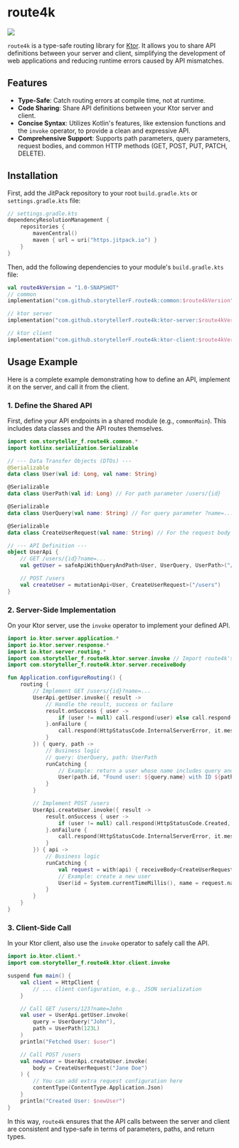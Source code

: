 # route4k

[![](https://jitpack.io/v/storytellerF/route4k.svg)](https://jitpack.io/#storytellerF/route4k)

`route4k` is a type-safe routing library for [Ktor](https://ktor.io/). It allows you to share API definitions between your server and client, simplifying the development of web applications and reducing runtime errors caused by API mismatches.

## Features

- **Type-Safe**: Catch routing errors at compile time, not at runtime.
- **Code Sharing**: Share API definitions between your Ktor server and client.
- **Concise Syntax**: Utilizes Kotlin's features, like extension functions and the `invoke` operator, to provide a clean and expressive API.
- **Comprehensive Support**: Supports path parameters, query parameters, request bodies, and common HTTP methods (GET, POST, PUT, PATCH, DELETE).

## Installation

First, add the JitPack repository to your root `build.gradle.kts` or `settings.gradle.kts` file:

```kotlin
// settings.gradle.kts
dependencyResolutionManagement {
    repositories {
        mavenCentral()
        maven { url = uri("https.jitpack.io") }
    }
}
```

Then, add the following dependencies to your module's `build.gradle.kts` file:

```kotlin
val route4kVersion = "1.0-SNAPSHOT"
// common
implementation("com.github.storytellerF.route4k:common:$route4kVersion")

// ktor server
implementation("com.github.storytellerF.route4k:ktor-server:$route4kVersion")

// ktor client
implementation("com.github.storytellerF.route4k:ktor-client:$route4kVersion")
```

## Usage Example

Here is a complete example demonstrating how to define an API, implement it on the server, and call it from the client.

### 1. Define the Shared API

First, define your API endpoints in a shared module (e.g., `commonMain`). This includes data classes and the API routes themselves.

```kotlin
import com.storyteller_f.route4k.common.*
import kotlinx.serialization.Serializable

// --- Data Transfer Objects (DTOs) ---
@Serializable
data class User(val id: Long, val name: String)

@Serializable
data class UserPath(val id: Long) // For path parameter /users/{id}

@Serializable
data class UserQuery(val name: String) // For query parameter ?name=...

@Serializable
data class CreateUserRequest(val name: String) // For the request body

// --- API Definition ---
object UserApi {
    // GET /users/{id}?name=...
    val getUser = safeApiWithQueryAndPath<User, UserQuery, UserPath>("/users/{id}")

    // POST /users
    val createUser = mutationApi<User, CreateUserRequest>("/users")
}
```

### 2. Server-Side Implementation

On your Ktor server, use the `invoke` operator to implement your defined API.

```kotlin
import io.ktor.server.application.*
import io.ktor.server.response.*
import io.ktor.server.routing.*
import com.storyteller_f.route4k.ktor.server.invoke // Import route4k's server-side extensions
import com.storyteller_f.route4k.ktor.server.receiveBody

fun Application.configureRouting() {
    routing {
        // Implement GET /users/{id}?name=...
        UserApi.getUser.invoke({ result ->
            // Handle the result, success or failure
            result.onSuccess { user ->
                if (user != null) call.respond(user) else call.respond(HttpStatusCode.NotFound)
            }.onFailure {
                call.respond(HttpStatusCode.InternalServerError, it.message ?: "Error")
            }
        }) { query, path ->
            // Business logic
            // query: UserQuery, path: UserPath
            runCatching {
                // Example: return a user whose name includes query and path info
                User(path.id, "Found user: ${query.name} with ID ${path.id}")
            }
        }

        // Implement POST /users
        UserApi.createUser.invoke({ result ->
            result.onSuccess { user ->
                if (user != null) call.respond(HttpStatusCode.Created, user) else call.respond(HttpStatusCode.BadRequest)
            }.onFailure {
                call.respond(HttpStatusCode.InternalServerError, it.message ?: "Error")
            }
        }) { api ->
            // Business logic
            runCatching {
                val request = with(api) { receiveBody<CreateUserRequest>() }
                // Example: create a new user
                User(id = System.currentTimeMillis(), name = request.name)
            }
        }
    }
}
```

### 3. Client-Side Call

In your Ktor client, also use the `invoke` operator to safely call the API.

```kotlin
import io.ktor.client.*
import com.storyteller_f.route4k.ktor.client.invoke

suspend fun main() {
    val client = HttpClient {
        // ... client configuration, e.g., JSON serialization
    }

    // Call GET /users/123?name=John
    val user = UserApi.getUser.invoke(
        query = UserQuery("John"),
        path = UserPath(123L)
    )
    println("Fetched User: $user")

    // Call POST /users
    val newUser = UserApi.createUser.invoke(
        body = CreateUserRequest("Jane Doe")
    ) {
        // You can add extra request configuration here
        contentType(ContentType.Application.Json)
    }
    println("Created User: $newUser")
}
```

In this way, `route4k` ensures that the API calls between the server and client are consistent and type-safe in terms of parameters, paths, and return types.
